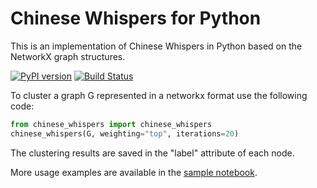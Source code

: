 # Chinese Whispers for Python

This is an implementation of Chinese Whispers in Python based on the NetworkX graph structures. 

[![PyPI version][pypi_badge]][pypi_link] [![Build Status][travis_ci_badge]][travis_ci_link]

[pypi_badge]: https://badge.fury.io/py/chinese-whispers.svg
[pypi_link]: https://pypi.python.org/pypi/chinese-whispers
[travis_ci_badge]: https://travis-ci.org/nlpub/chinese-whispers-python.svg
[travis_ci_link]: https://travis-ci.org/nlpub/chinese-whispers-python

To cluster a graph G represented in a networkx format use the following code:

```python
from chinese_whispers import chinese_whispers
chinese_whispers(G, weighting="top", iterations=20)
```

The clustering results are saved in the "label" attribute of each node.

More usage examples are available in the [sample notebook](samples.ipynb).
